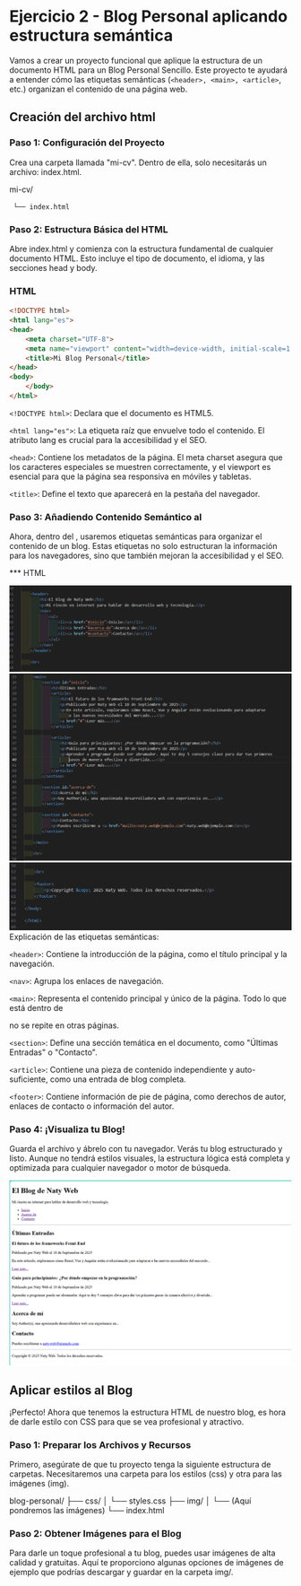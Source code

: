# Ejercicio 2 - Blog Personal aplicando estructura semántica
Vamos a crear un proyecto funcional que aplique la estructura de un documento HTML para un Blog Personal Sencillo. Este proyecto te ayudará a entender cómo las etiquetas semánticas (``<header>, <main>, <article>``, etc.) organizan el contenido de una página web.


## Creación del archivo html
### Paso 1: Configuración del Proyecto
Crea una carpeta llamada "mi-cv". Dentro de ella, solo necesitarás un archivo: index.html.

mi-cv/

     └── index.html

### Paso 2: Estructura Básica del HTML
Abre index.html y comienza con la estructura fundamental de cualquier documento HTML. Esto incluye el tipo de documento, el idioma, y las secciones head y body.

### HTML

```html
<!DOCTYPE html>
<html lang="es">
<head>
    <meta charset="UTF-8">
    <meta name="viewport" content="width=device-width, initial-scale=1.0">
    <title>Mi Blog Personal</title>
</head>
<body>
    </body>
</html>
```
``<!DOCTYPE html>``: Declara que el documento es HTML5.

``<html lang="es">``: La etiqueta raíz que envuelve todo el contenido. El atributo lang es crucial para la accesibilidad y el SEO.

``<head>``: Contiene los metadatos de la página. El meta charset asegura que los caracteres especiales se muestren correctamente, y el viewport es esencial para que la página sea responsiva en móviles y tabletas.

``<title>``: Define el texto que aparecerá en la pestaña del navegador.

### Paso 3: Añadiendo Contenido Semántico al <body>
Ahora, dentro del <body>, usaremos etiquetas semánticas para organizar el contenido de un blog. Estas etiquetas no solo estructuran la información para los navegadores, sino que también mejoran la accesibilidad y el SEO.

*** HTML

![Codigo html Ejercicio 1 ](assets/CodEjer2_pte1.png)
![Codigo html Ejercicio 1 ](assets/CodEjer2_pte2.png)
![Codigo html Ejercicio 1 ](assets/CodEjer2_pte3.png)
Explicación de las etiquetas semánticas:

``<header>``: Contiene la introducción de la página, como el título principal y la navegación.

``<nav>``: Agrupa los enlaces de navegación.

``<main>``: Representa el contenido principal y único de la página. Todo lo que está dentro de <main> no se repite en otras páginas.

``<section>``: Define una sección temática en el documento, como "Últimas Entradas" o "Contacto".

``<article>``: Contiene una pieza de contenido independiente y auto-suficiente, como una entrada de blog completa.

``<footer>``: Contiene información de pie de página, como derechos de autor, enlaces de contacto o información del autor.

### Paso 4: ¡Visualiza tu Blog!
Guarda el archivo y ábrelo con tu navegador. Verás tu blog estructurado y listo. Aunque no tendrá estilos visuales, la estructura lógica está completa y optimizada para cualquier navegador o motor de búsqueda.

![Codigo html Ejercicio 1 ](assets/BlogSinCss.png)

## Aplicar estilos al Blog

¡Perfecto! Ahora que tenemos la estructura HTML de nuestro blog, es hora de darle estilo con CSS para que se vea profesional y atractivo.

### Paso 1: Preparar los Archivos y Recursos
Primero, asegúrate de que tu proyecto tenga la siguiente estructura de carpetas. Necesitaremos una carpeta para los estilos (css) y otra para las imágenes (img).

blog-personal/
├── css/
│   └── styles.css
├── img/
│   └── (Aquí pondremos las imágenes)
└── index.html

### Paso 2: Obtener Imágenes para el Blog
Para darle un toque profesional a tu blog, puedes usar imágenes de alta calidad y gratuitas. Aquí te proporciono algunas opciones de imágenes de ejemplo que podrías descargar y guardar en la carpeta img/.





